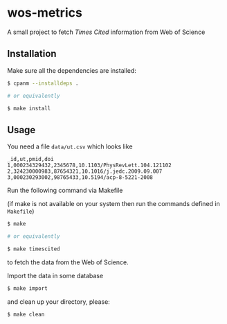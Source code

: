 # wos-metrics

A small project to fetch *Times Cited* information from Web of Science

## Installation

Make sure all the dependencies are installed:

```bash
$ cpanm --installdeps .

# or equivalently

$ make install
```

## Usage

You need a file `data/ut.csv` which looks like
```csv
_id,ut,pmid,doi
1,000234329432,2345678,10.1103/PhysRevLett.104.121102
2,324230000983,87654321,10.1016/j.jedc.2009.09.007
3,000230293002,98765433,10.5194/acp-8-5221-2008
```

Run the following command via Makefile

(if make is not available on your system then run the commands defined in `Makefile`)

```bash
$ make

# or equivalently

$ make timescited
```
to fetch the data from the Web of Science.

Import the data in some database
```bash
$ make import
```

and clean up your directory, please:
```bash
$ make clean
```
